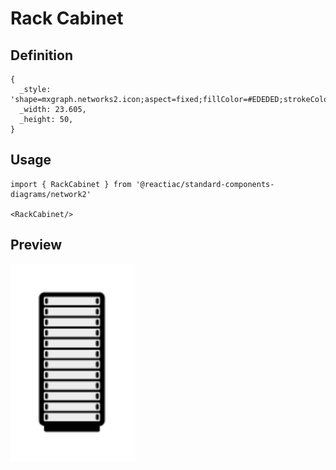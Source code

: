 # Rack Cabinet

## Definition

```
{
  _style: 'shape=mxgraph.networks2.icon;aspect=fixed;fillColor=#EDEDED;strokeColor=#000000;gradientColor=#5B6163;network2IconShadow=1;network2bgFillColor=none;network2Icon=mxgraph.networks2.rack_cabinet;network2IconW=0.4721;network2IconH=1;',
  _width: 23.605,
  _height: 50,
}
```

## Usage

```
import { RackCabinet } from '@reactiac/standard-components-diagrams/network2'

<RackCabinet/>
```

## Preview

<img src="./rack-cabinet.png" width="200"/>
